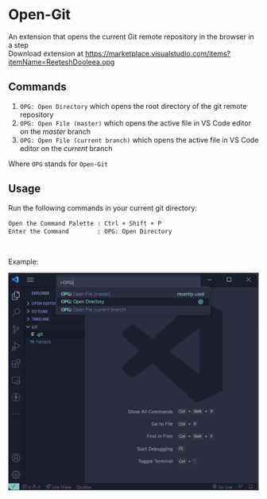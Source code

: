 # Open-Git

An extension that opens the current Git remote repository in the browser in a step  
Download extension at https://marketplace.visualstudio.com/items?itemName=ReeteshDooleea.opg

## Commands

1. `OPG: Open Directory` which opens the root directory of the git remote repository
2. `OPG: Open File (master)` which opens the active file in VS Code editor on the _master_ branch
3. `OPG: Open File (current branch)` which opens the active file in VS Code editor on the _current_ branch

Where `OPG` stands for `Open-Git`

## Usage

Run the following commands in your current git directory:

```
Open the Command Palette : Ctrl + Shift + P
Enter the Command        : OPG: Open Directory
```

<br />

Example:

![Command Palette steps](./assets/command_step.png)
